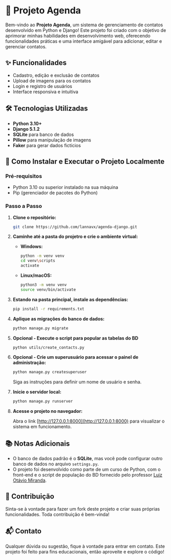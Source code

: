 # 📒 Projeto Agenda

Bem-vindo ao **Projeto Agenda**, um sistema de gerenciamento de contatos desenvolvido em Python e Django! Este projeto foi criado com o objetivo de aprimorar minhas habilidades em desenvolvimento web, oferecendo funcionalidades práticas e uma interface amigável para adicionar, editar e gerenciar contatos.

## ✨ Funcionalidades

- Cadastro, edição e exclusão de contatos
- Upload de imagens para os contatos
- Login e registro de usuários
- Interface responsiva e intuitiva

## 🛠️ Tecnologias Utilizadas

- **Python 3.10+**
- **Django 5.1.2**
- **SQLite** para banco de dados
- **Pillow** para manipulação de imagens
- **Faker** para gerar dados fictícios

## 🚀 Como Instalar e Executar o Projeto Localmente

### Pré-requisitos

- Python 3.10 ou superior instalado na sua máquina
- Pip (gerenciador de pacotes do Python)

### Passo a Passo

1. **Clone o repositório:**
   ```bash
   git clone https://github.com/lannavx/agenda-django.git
   ```

2. **Caminhe até a pasta do projetro e crie o ambiente virtual:**

   - **Windows:**
     ```bash
     python -m venv venv
     cd venv\scripts
     activate
     ```

   - **Linux/macOS:**
     ```bash
     python3 -m venv venv
     source venv/bin/activate
     ```

3. **Estando na pasta principal, instale as dependências:**
   ```bash
   pip install -r requirements.txt
   ```

4. **Aplique as migrações do banco de dados:**
   ```bash
   python manage.py migrate
   ```

5. **Opcional - Execute o script para popular as tabelas do BD**
   ```bash
   python utils/create_contacts.py
   ```

6. **Opcional - Crie um superusuário para acessar o painel de administração:**
   ```bash
   python manage.py createsuperuser
   ```   
   Siga as instruções para definir um nome de usuário e senha.

7. **Inicie o servidor local:**
   ```bash
   python manage.py runserver
   ```

8. **Acesse o projeto no navegador:**

   Abra o link [http://127.0.0.1:8000](http://127.0.0.1:8000) para visualizar o sistema em funcionamento.

## 📚 Notas Adicionais

- O banco de dados padrão é o **SQLite**, mas você pode configurar outro banco de dados no arquivo `settings.py`.
- O projeto foi desenvolvido como parte de um curso de Python, com o front-end e o script de população do BD fornecido pelo professor [Luiz Otávio Miranda](https://beacons.ai/otaviomiranda).

## 🤝 Contribuição

Sinta-se à vontade para fazer um fork deste projeto e criar suas próprias funcionalidades. Toda contribuição é bem-vinda!

## 📬 Contato

Qualquer dúvida ou sugestão, fique à vontade para entrar em contato. Este projeto foi feito para fins educacionais, então aproveite e explore o código!
